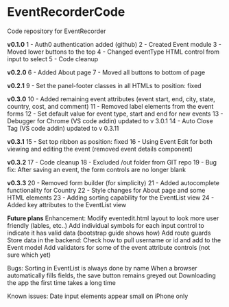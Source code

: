# EventRecorderCode
Code repository for EventRecorder

**v0.1.0**
1 - Auth0 authentication added (github)
2 - Created Event module
3 - Moved lower buttons to the top
4 - Changed eventType HTML control from input to select
5 - Code cleanup

**v0.2.0**
6 - Added About page
7 - Moved all buttons to bottom of page 

**v0.2.1**
9 - Set the panel-footer classes in all HTMLs to position: fixed

**v0.3.0**
10 - Added remaining event attributes (event start, end, city, state, country, cost, and comment)
11 - Removed label elements from the event forms 
12 - Set default value for event type, start and end for new events
13 - Debugger for Chrome (VS code addin) updated to v 3.0.1
14 - Auto Close Tag (VS code addin) updated to v 0.3.11

**v0.3.1**
15 - Set top ribbon as position: fixed
16 - Using Event Edit for both viewing and editing the event (removed event details component)

**v0.3.2**
17 - Code cleanup
18 - Excluded /out folder from GIT repo
19 - Bug fix: After saving an event, the form controls are no longer blank

**v0.3.3**
20 - Removed form builder (for simplicity)
21 - Added autocomplete functionality for Country
22 - Style changes for About page and some HTML elements
23 - Adding sorting capability for the EventList view
24 - Added key attributes to the EventList view

**Future plans**
Enhancement:
Modify eventedit.html layout to look more user friendly (lables, etc..)
Add individual symbols for each input control to indicate it has valid data (bootstrap guide shows how)
Add route guards
Store data in the backend: Check how to pull username or id and add to the Event model
Add validators for some of the event attribute controls (not sure which yet)

Bugs:
Sorting in EventList is always done by name 
When a browser automatically fills fields, the save button remains greyed out
Downloading the app the first time takes a long time

Known issues:
Date input elements appear small on iPhone only